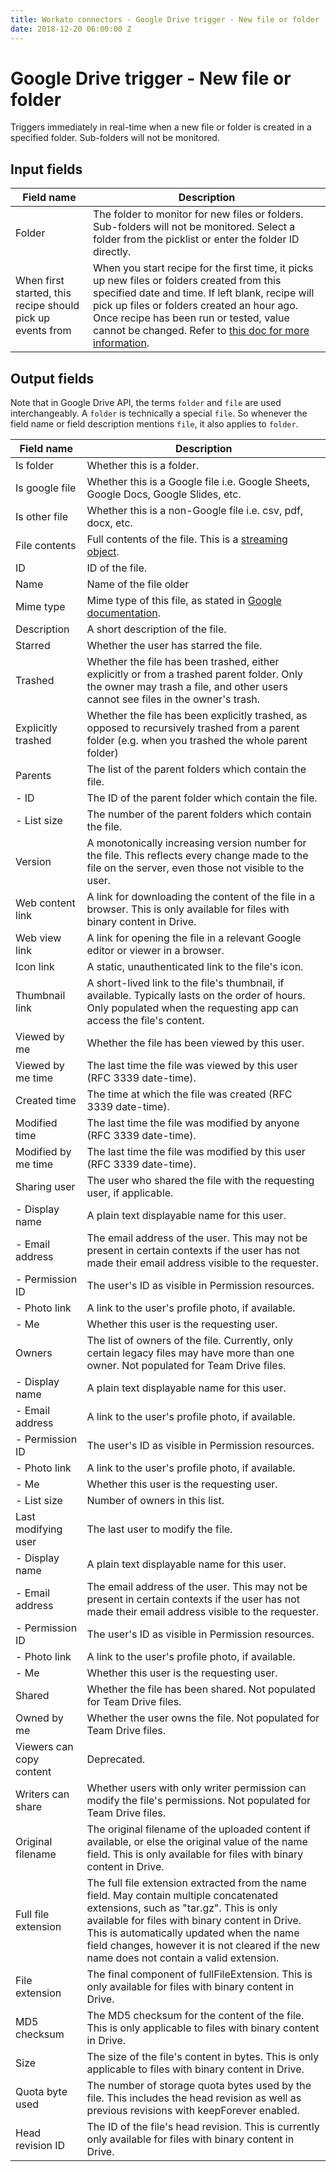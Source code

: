 ```yaml
---
title: Workato connectors - Google Drive trigger - New file or folder
date: 2018-12-20 06:00:00 Z
---
```


# Google Drive trigger - New file or folder
Triggers immediately in real-time when a new file or folder is created in a specified folder. Sub-folders will not be monitored.

## Input fields

| Field name | Description |
|---|---|
| Folder | The folder to monitor for new files or folders. Sub-folders will not be monitored. Select a folder from the picklist or enter the folder ID directly. |
| When first started, this recipe should pick up events from | When you start recipe for the first time, it picks up new files or folders created from this specified date and time. If left blank, recipe will pick up files or folders created an hour ago. Once recipe has been run or tested, value cannot be changed. Refer to [this doc for more information](/recipes/triggers.md#sincefrom). |

## Output fields
Note that in Google Drive API, the terms `folder` and `file` are used interchangeably. A `folder` is technically a special `file`. So whenever the field name or field description mentions `file`, it also applies to `folder`.

| Field name | Description |
|---|---|
| Is folder | Whether this is a folder. |
| Is google file | Whether this is a Google file i.e. Google Sheets, Google Docs, Google Slides, etc. |
| Is other file | Whether this is a non-Google file i.e. csv, pdf, docx, etc. |
| File contents | Full contents of the file. This is a [streaming object](/features/file-streaming.md). |
| ID | ID of the file. |
| Name | Name of the file  older |
| Mime type | Mime type of this file, as stated in [Google documentation](https://developers.google.com/drive/api/v3/mime-types). |
| Description | A short description of the file. |
| Starred | Whether the user has starred the file. |
| Trashed | Whether the file has been trashed, either explicitly or from a trashed parent folder. Only the owner may trash a file, and other users cannot see files in the owner's trash. |
| Explicitly trashed | Whether the file has been explicitly trashed, as opposed to recursively trashed from a parent folder (e.g. when you trashed the whole parent folder) |
| Parents | The list of the parent folders which contain the file. |
| - ID | The ID of the parent folder which contain the file. |
| - List size | The number of the parent folders which contain the file. |
| Version | A monotonically increasing version number for the file. This reflects every change made to the file on the server, even those not visible to the user. |
| Web content link | A link for downloading the content of the file in a browser. This is only available for files with binary content in Drive. |
| Web view link | A link for opening the file in a relevant Google editor or viewer in a browser. |
| Icon link | A static, unauthenticated link to the file's icon. |
| Thumbnail link | A short-lived link to the file's thumbnail, if available. Typically lasts on the order of hours. Only populated when the requesting app can access the file's content. |
| Viewed by me | Whether the file has been viewed by this user. |
| Viewed by me time | The last time the file was viewed by this user (RFC 3339 date-time). |
| Created time | The time at which the file was created (RFC 3339 date-time). |
| Modified time | The last time the file was modified by anyone (RFC 3339 date-time). |
| Modified by me time | The last time the file was modified by this user (RFC 3339 date-time). |
| Sharing user | The user who shared the file with the requesting user, if applicable. |
| - Display name | A plain text displayable name for this user. |
| - Email address | The email address of the user. This may not be present in certain contexts if the user has not made their email address visible to the requester. |
| - Permission ID | The user's ID as visible in Permission resources. |
| - Photo link | A link to the user's profile photo, if available. |
| - Me | Whether this user is the requesting user. |
| Owners | The list of owners of the file. Currently, only certain legacy files may have more than one owner. Not populated for Team Drive files. |
| - Display name | A plain text displayable name for this user. |
| - Email address | A link to the user's profile photo, if available. |
| - Permission ID | The user's ID as visible in Permission resources. |
| - Photo link | A link to the user's profile photo, if available. |
| - Me | Whether this user is the requesting user. |
| - List size | Number of owners in this list. |
| Last modifying user | The last user to modify the file. |
| - Display name | A plain text displayable name for this user. |
| - Email address | The email address of the user. This may not be present in certain contexts if the user has not made their email address visible to the requester. |
| - Permission ID | The user's ID as visible in Permission resources. |
| - Photo link | A link to the user's profile photo, if available. |
| - Me | 	Whether this user is the requesting user. |
| Shared | Whether the file has been shared. Not populated for Team Drive files. |
| Owned by me | Whether the user owns the file. Not populated for Team Drive files. |
| Viewers can copy content | Deprecated. |
| Writers can share | Whether users with only writer permission can modify the file's permissions. Not populated for Team Drive files. |
| Original filename | The original filename of the uploaded content if available, or else the original value of the name field. This is only available for files with binary content in Drive. |
| Full file extension | The full file extension extracted from the name field. May contain multiple concatenated extensions, such as "tar.gz". This is only available for files with binary content in Drive. This is automatically updated when the name field changes, however it is not cleared if the new name does not contain a valid extension. |
| File extension | The final component of fullFileExtension. This is only available for files with binary content in Drive. |
| MD5 checksum | The MD5 checksum for the content of the file. This is only applicable to files with binary content in Drive. |
| Size | The size of the file's content in bytes. This is only applicable to files with binary content in Drive. |
| Quota byte used | The number of storage quota bytes used by the file. This includes the head revision as well as previous revisions with keepForever enabled. |
| Head revision ID | The ID of the file's head revision. This is currently only available for files with binary content in Drive. |
